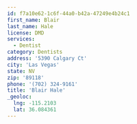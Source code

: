 ```yaml
---
id: f7a10e62-1c6f-44a0-b42a-47249e4b24c1
first_name: Blair
last_name: Hale
license: DMD
services:
  - Dentist
category: Dentists
address: '5390 Calgary Ct'
city: 'Las Vegas'
state: NV
zip: '89118'
phone: '(702) 324-9161'
title: 'Blair Hale'
_geoloc:
  lng: -115.2103
  lat: 36.084361
---
```

